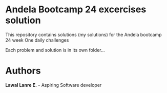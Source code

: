 # Andela Bootcamp 24 excercises solution
This repository contains solutions (my solutions) for the Andela bootcamp 24 week One daily challenges

Each problem and solution is in its own folder...


# Authors
**Lawal Lanre E.** - Aspiring Software developer
